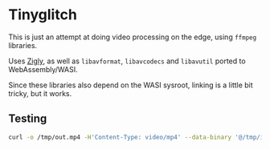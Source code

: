 # Tinyglitch

This is just an attempt at doing video processing on the edge, using `ffmpeg` libraries.

Uses [Zigly](https://github.com/jedisct1/zigly), as well as `libavformat`, `libavcodecs`
and `libavutil` ported to WebAssembly/WASI.

Since these libraries also depend on the WASI sysroot, linking is a little bit tricky,
but it works.

## Testing

```sh
curl -o /tmp/out.mp4 -H'Content-Type: video/mp4' --data-binary '@/tmp/in.mp4' https://...
```